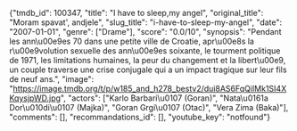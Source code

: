 {"tmdb_id": 100347, "title": "I have to sleep,my angel", "original_title": "Moram spavat', andjele", "slug_title": "i-have-to-sleep-my-angel", "date": "2007-01-01", "genre": ["Drame"], "score": "0.0/10", "synopsis": "Pendant les ann\u00e9es 70 dans une petite ville de Croatie, apr\u00e8s la r\u00e9volution sexuelle des ann\u00e9es soixante, le tourment politique de 1971, les limitations humaines, la peur du changement et la libert\u00e9, un couple traverse une crise conjugale qui a un impact tragique sur leur fils de neuf ans.", "image": "https://image.tmdb.org/t/p/w185_and_h278_bestv2/dui8AS6FqQiIMk1SI4XKqysjpWD.jpg", "actors": ["Karlo Barbari\u0107 (Goran)", "Nata\u0161a Dor\u010di\u0107 (Majka)", "Goran Grgi\u0107 (Otac)", "Vera Zima (Baka)"], "comments": [], "recommandations_id": [], "youtube_key": "notfound"}